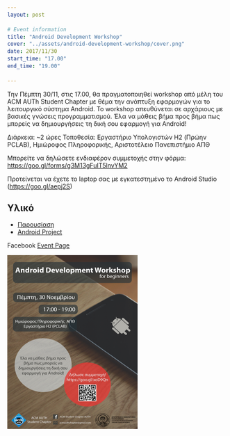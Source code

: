 ```yaml
---
layout: post

# Event information
title: "Android Development Workshop"
cover: "../assets/android-development-workshop/cover.png"
date: 2017/11/30
start_time: "17.00"
end_time: "19.00"

---
```


Την Πέμπτη 30/11, στις 17.00, θα πραγματοποιηθεί workshop από μέλη του ACM AUTh Student Chapter με θέμα την ανάπτυξη εφαρμογών για το λειτουργικό σύστημα Android. Το workshop απευθύνεται σε αρχάριους με βασικές γνώσεις προγραμματισμού. Έλα να μάθεις βήμα προς βήμα πως μπορείς να δημιουργήσεις τη δική σου εφαρμογή για Android!

Διάρκεια: ~2 ώρες
Τοποθεσία: Εργαστήριο Υπολογιστών H2 (Πρώην PCLAB), Ημιώροφος Πληροφορικής, Αριστοτέλειο Πανεπιστήμιο ΑΠΘ

Μπορείτε να δηλώσετε ενδιαφέρον συμμετοχής στην φόρμα: https://goo.gl/forms/g3M13gFuIT5lnvYM2

Προτείνεται να έχετε το laptop σας με εγκατεστημένο το Android Studio (https://goo.gl/aepj2S)

## Υλικό

* [Παρουσίαση](../assets/android-development-workshop/android-for-beginners.pptx)
* [Android Project](../assets/android-development-workshop/Todolist.zip)

Facebook [Event Page](https://www.facebook.com/events/115038012523801)

<p><a href="../assets/android-development-workshop/poster.png"><img class="center" alt="android-development-workshop-poster" height="400" width="300" src="../assets/android-development-workshop/poster.png"/></a></p>
